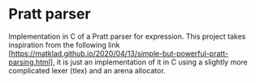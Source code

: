 # Pratt parser
Implementation in C of a Pratt parser for expression. This project takes inspiration from the following link [https://matklad.github.io/2020/04/13/simple-but-powerful-pratt-parsing.html], it is just an implementation of it in C using a slightly more complicated lexer (tlex)
and an arena allocator.
